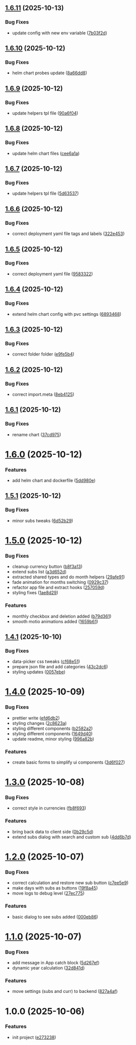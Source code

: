 ## [1.6.11](https://github.com/gkalian/amuzing-subs-calendar/compare/v1.6.10...v1.6.11) (2025-10-13)


### Bug Fixes

* update config with new env variable ([7b03f2d](https://github.com/gkalian/amuzing-subs-calendar/commit/7b03f2dd9e161dea17e3818788c4fa610bc7e11e))

## [1.6.10](https://github.com/gkalian/amuzing-subs-calendar/compare/v1.6.9...v1.6.10) (2025-10-12)


### Bug Fixes

* helm chart probes update ([8a66dd8](https://github.com/gkalian/amuzing-subs-calendar/commit/8a66dd8eae123a81724fd51c0d1d589b61d18b34))

## [1.6.9](https://github.com/gkalian/amuzing-subs-calendar/compare/v1.6.8...v1.6.9) (2025-10-12)


### Bug Fixes

* update helpers tpl file ([90a6f04](https://github.com/gkalian/amuzing-subs-calendar/commit/90a6f04322d5e968c52ef8e4944adbe38c397e3b))

## [1.6.8](https://github.com/gkalian/amuzing-subs-calendar/compare/v1.6.7...v1.6.8) (2025-10-12)


### Bug Fixes

* update helm chart files ([cee6a1a](https://github.com/gkalian/amuzing-subs-calendar/commit/cee6a1a77437b009d8fd380f908c8a468260e7fb))

## [1.6.7](https://github.com/gkalian/amuzing-subs-calendar/compare/v1.6.6...v1.6.7) (2025-10-12)


### Bug Fixes

* update helpers tpl file ([5d63537](https://github.com/gkalian/amuzing-subs-calendar/commit/5d63537c81e5183d4321a9ddebc9a61b5ccc210e))

## [1.6.6](https://github.com/gkalian/amuzing-subs-calendar/compare/v1.6.5...v1.6.6) (2025-10-12)


### Bug Fixes

* correct deployment yaml file tags and labels ([322e453](https://github.com/gkalian/amuzing-subs-calendar/commit/322e453e560540e5df875cc18e6faf804df70392))

## [1.6.5](https://github.com/gkalian/amuzing-subs-calendar/compare/v1.6.4...v1.6.5) (2025-10-12)


### Bug Fixes

* correct deployment yaml file ([9583322](https://github.com/gkalian/amuzing-subs-calendar/commit/9583322f21d6436561ee30afd57cf291e49f63c8))

## [1.6.4](https://github.com/gkalian/amuzing-subs-calendar/compare/v1.6.3...v1.6.4) (2025-10-12)


### Bug Fixes

* extend helm chart config with pvc settings ([6893468](https://github.com/gkalian/amuzing-subs-calendar/commit/6893468e20f12e83af2915f3e10dabb92befd531))

## [1.6.3](https://github.com/gkalian/amuzing-subs-calendar/compare/v1.6.2...v1.6.3) (2025-10-12)


### Bug Fixes

* correct folder folder ([e9fe5b4](https://github.com/gkalian/amuzing-subs-calendar/commit/e9fe5b453ebf8b4aa4fc129c070b9e3b1e44e710))

## [1.6.2](https://github.com/gkalian/amuzing-subs-calendar/compare/v1.6.1...v1.6.2) (2025-10-12)


### Bug Fixes

* correct import.meta ([8eb4125](https://github.com/gkalian/amuzing-subs-calendar/commit/8eb412514af008d60982b3219f6caa947c30d031))

## [1.6.1](https://github.com/gkalian/amuzing-subs-calendar/compare/v1.6.0...v1.6.1) (2025-10-12)


### Bug Fixes

* rename chart ([37cd975](https://github.com/gkalian/amuzing-subs-calendar/commit/37cd975c45828f638a4437e1376f01733c51482d))

# [1.6.0](https://github.com/gkalian/amuzing-subs-calendar/compare/v1.5.1...v1.6.0) (2025-10-12)


### Features

* add helm chart and dockerfile ([5dd980e](https://github.com/gkalian/amuzing-subs-calendar/commit/5dd980e0332c7c1bf93c9c4a5ad363d2d8848f2b))

## [1.5.1](https://github.com/gkalian/amuzing-subs-calendar/compare/v1.5.0...v1.5.1) (2025-10-12)


### Bug Fixes

* minor subs tweaks ([6d52b29](https://github.com/gkalian/amuzing-subs-calendar/commit/6d52b298fbf00a9145ecd2b341ff2dcbbed3e975))

# [1.5.0](https://github.com/gkalian/amuzing-subs-calendar/compare/v1.4.1...v1.5.0) (2025-10-12)


### Bug Fixes

* cleanup currency button ([b8f3a13](https://github.com/gkalian/amuzing-subs-calendar/commit/b8f3a1370283b0878eadf4f8a6e6dcd055688922))
* extend subs list ([a3d652d](https://github.com/gkalian/amuzing-subs-calendar/commit/a3d652d3550793d709d57f787a46d00d252a0ffa))
* extracted shared types and do month helpers ([29afe91](https://github.com/gkalian/amuzing-subs-calendar/commit/29afe91e7323d84bc94a499126ca8efcca1a3eb5))
* fade animation for months switching ([0929c37](https://github.com/gkalian/amuzing-subs-calendar/commit/0929c3737da9fa11dd9e64658ed1e617774125ae))
* refactor app file and extract hooks ([257059d](https://github.com/gkalian/amuzing-subs-calendar/commit/257059da116dcc6da5cec7c498755293b818e731))
* styling fixes ([1ae8d29](https://github.com/gkalian/amuzing-subs-calendar/commit/1ae8d29c7c2c9b1fec1335e7b704cbde5d156ab4))


### Features

* monthly checkbox and deletion added ([b79d361](https://github.com/gkalian/amuzing-subs-calendar/commit/b79d36149fd93de432f4eea57c2fa9128ac46707))
* smooth motio animations added ([1659b61](https://github.com/gkalian/amuzing-subs-calendar/commit/1659b617f0603aa67039a51db99d7a3710eac289))

## [1.4.1](https://github.com/gkalian/amuzing-subs-calendar/compare/v1.4.0...v1.4.1) (2025-10-10)


### Bug Fixes

* data-picker css tweaks ([cf68e51](https://github.com/gkalian/amuzing-subs-calendar/commit/cf68e513615a1b7eaee9ca679e574e642120f4f3))
* prepare json file and add categories ([43c2dc6](https://github.com/gkalian/amuzing-subs-calendar/commit/43c2dc68b14250c3cf8e298c5b8fe8cb011c8a60))
* styling updates ([0057ebe](https://github.com/gkalian/amuzing-subs-calendar/commit/0057ebe670d3e1de9d330784c43f4533c702b1ba))

# [1.4.0](https://github.com/gkalian/amuzing-subs-calendar/compare/v1.3.0...v1.4.0) (2025-10-09)


### Bug Fixes

* prettier write ([efd6db2](https://github.com/gkalian/amuzing-subs-calendar/commit/efd6db26bfb0eaad0d95b0a8272ea1c08d1f70c2))
* styling changes ([2c8623a](https://github.com/gkalian/amuzing-subs-calendar/commit/2c8623a702943dfb3b7b33272bfc1efa11f6790b))
* styling different components ([b2582a2](https://github.com/gkalian/amuzing-subs-calendar/commit/b2582a244c165b681778ec4c663b6b13172c492c))
* styling different components ([1649d40](https://github.com/gkalian/amuzing-subs-calendar/commit/1649d40430d4e1fd589e46178babd20331ed28ad))
* update readme, minor styling ([996a82b](https://github.com/gkalian/amuzing-subs-calendar/commit/996a82b33f59b21f713b8af9dcfd737c5c315ee8))


### Features

* create basic forms to simplify ui components ([3d6f027](https://github.com/gkalian/amuzing-subs-calendar/commit/3d6f0275ef282664b0554cc7c78975482d8a5632))

# [1.3.0](https://github.com/gkalian/amuzing-subs-calendar/compare/v1.2.0...v1.3.0) (2025-10-08)

### Bug Fixes

- correct style in currencies ([fb8f693](https://github.com/gkalian/amuzing-subs-calendar/commit/fb8f693dfba9ed5f0833a9c9875655c12a88d103))

### Features

- bring back data to client side ([0b29c5d](https://github.com/gkalian/amuzing-subs-calendar/commit/0b29c5d8e02694f6be714aa0024821f87b764459))
- extend subs dialog with search and custom sub ([4dd6b7d](https://github.com/gkalian/amuzing-subs-calendar/commit/4dd6b7db8191311fedb9c800518f06ea7e32fa24))

# [1.2.0](https://github.com/gkalian/amuzing-subs-calendar/compare/v1.1.0...v1.2.0) (2025-10-07)

### Bug Fixes

- correct calculation and restore new sub button ([c7ee5e9](https://github.com/gkalian/amuzing-subs-calendar/commit/c7ee5e92989ffff9d7d61b6a2ce350fc3670923d))
- make days with subs as buttons ([19f8a45](https://github.com/gkalian/amuzing-subs-calendar/commit/19f8a458338fc634f1ce5a06f48ce76fdc23056d))
- move logs to debug level ([27ec775](https://github.com/gkalian/amuzing-subs-calendar/commit/27ec775b3bc94ed9846f6691352d21a84aa32191))

### Features

- basic dialog to see subs added ([000eb86](https://github.com/gkalian/amuzing-subs-calendar/commit/000eb86372a5139b004c23a54d6346a8dfdc9240))

# [1.1.0](https://github.com/gkalian/amuzing-subs-calendar/compare/v1.0.0...v1.1.0) (2025-10-07)

### Bug Fixes

- add message in App catch block ([5d267ef](https://github.com/gkalian/amuzing-subs-calendar/commit/5d267ef148da1ffdf4650b5f3905f5554a44f5f7))
- dynamic year calculation ([32d841d](https://github.com/gkalian/amuzing-subs-calendar/commit/32d841df341bcb51d63517e017c1d643a47919cb))

### Features

- move settings (subs and curr) to backend ([827a4af](https://github.com/gkalian/amuzing-subs-calendar/commit/827a4af75348aa8e2ada7ff67ded6f3c8c04eacb))

# 1.0.0 (2025-10-06)

### Features

- init project ([e273238](https://github.com/gkalian/amuzing-subs-calendar/commit/e273238d5d239a0ee19120bb6c2a3886fe4547fb))
